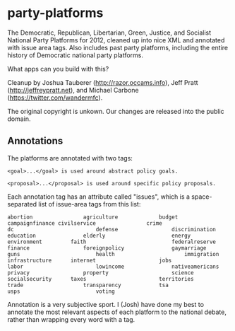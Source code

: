 party-platforms
===============

The Democratic, Republican, Libertarian, Green, Justice, and Socialist National Party Platforms for 2012, cleaned up into nice XML and annotated with issue area tags. Also includes past party platforms, including the entire history of Democratic national party platforms.

What apps can you build with this?

Cleanup by Joshua Tauberer (<http://razor.occams.info>), Jeff Pratt (<http://jeffreypratt.net>), and Michael Carbone (https://twitter.com/wandermfc).

The original copyright is unkown. Our changes are released into the public domain.

Annotations
-----------

The platforms are annotated with two tags:

	<goal>...</goal> is used around abstract policy goals.
	
	<proposal>...</proposal> is used around specific policy proposals.
	
Each annotation tag has an attribute called "issues", which is a space-separated list of issue-area tags from this list:

	abortion				agriculture				budget
	campaignfinance	civilservice				crime
	dc							defense					discrimination
	education				elderly						energy
	environment			faith							federalreserve
	finance					foreignpolicy				gaymarriage
	guns						health						immigration
	infrastructure		internet					jobs
	labor						lowincome				nativeamericans
	privacy					property					science
	socialsecurity		taxes						territories
	trade					transparency			tsa
	usps						voting
	
Annotation is a very subjective sport. I (Josh) have done my best to annotate the most relevant aspects of each platform to the national debate, rather than wrapping every word with a tag.
